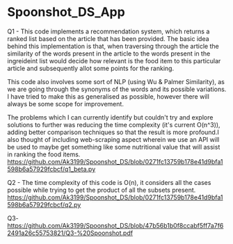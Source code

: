 # Spoonshot_DS_App

Q1 - This code implements a recommendation system, which returns a ranked list based on the article that has been provided. The basic idea behind this implementation is that, when traversing through the article the similarity of the words present in the article to the words present in the ingreideint list would decide how relevant is the food item to this particular article and subsequently allot some points for the ranking. 

This code also involves some sort of NLP (using Wu & Palmer Similarity), as we are going through the synonyms of the words and its possible variations. I have tried to make this as generalised as possible, however there will always be some scope for improvement. 

The problems which I can currently identify but couldn't try and explore solutions to further was reducing the time complexity (it's current O(n^3)), adding better comparison techniques so that the result is more profound.I also thought of including web-scraping aspect wherein we use an API will be used to maybe get something like some nutritional value that will assist in ranking the food items.
https://github.com/Ak3199/Spoonshot_DS/blob/0271fc13759b178e41d9bfa1598b6a57929fcbcf/q1_beta.py


Q2 - The time complexity of this code is O(n), it considers all the cases possible while trying to get the product of all the subsets present.
https://github.com/Ak3199/Spoonshot_DS/blob/0271fc13759b178e41d9bfa1598b6a57929fcbcf/q2.py


Q3- https://github.com/Ak3199/Spoonshot_DS/blob/47b56b1b0f8ccabf5ff7a7f62491a26c55753821/Q3-%20Spoonshot.pdf
